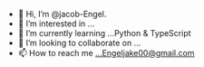 - 👋 Hi, I’m @jacob-Engel.  
- 👀 I’m interested in ...
- 🌱 I’m currently learning ...Python & TypeScript
- 💞️ I’m looking to collaborate on ...
- 📫 How to reach me ...Engeljake00@gmail.com

<!---
jacob-Engel/jacob-Engel is a ✨ special ✨ repository because its `README.md` (this file) appears on your GitHub profile.
You can click the Preview link to take a look at your changes.
--->
